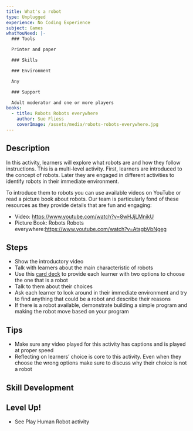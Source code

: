 ```yaml
---
title: What's a robot
type: Unplugged
experience: No Coding Experience
subject: Games
whatYouNeed: |-
  ### Tools

  Printer and paper

  ### Skills

  ### Environment

  Any

  ### Support

  Adult moderator and one or more players
books:
  - title: Robots Robots everywhere
    author: Sue Fliess
    coverImage: /assets/media/robots-robots-everywhere.jpg
---
```

## Description

In this activity, learners will explore what robots are and how they follow instructions. This is a multi-level activity. First, learners are introduced to the concept of robots. Later they are engaged in different activities to identify robots in their immediate environment.

To introduce them to robots you can use available videos on YouTube or read a picture book about robots. Our team is particularly fond of these resources as they provide details that are fun and engaging:

* Video: <https://www.youtube.com/watch?v=8wHJjLMnikU>
* [](https://drive.google.com/file/d/1XlcR1_hp89AqtE6zNb_VwmUAR7aU5LTt/view)Picture Book: Robots Robots everywhere:<https://www.youtube.com/watch?v=AtsgbVbNgeg>

## Steps

* Show the introductory video
* Talk with learners about the main characteristic of robots
* Use this [card deck](https://drive.google.com/file/d/1VcOVXDzhnh6ybTqe7nRcTpBR5nf_g5mD/view?usp=sharing) to provide each learner with two options to choose the one that is a robot
* Talk to them about their choices
* Ask each learner to look around in their immediate environment and try to find anything that could be a robot and describe their reasons
* If there is a robot available, demonstrate building a simple program and making the robot move based on your program

## Tips

* Make sure any video played for this activity has captions and is played at proper speed
* Reflecting on learners’ choice is core to this activity. Even when they choose the wrong options make sure to discuss why their choice is not a robot

## Skill Development

## Level Up!

* See Play Human Robot activity